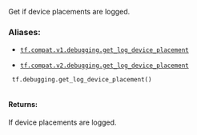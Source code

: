 Get if device placements are logged.



### Aliases:

- [ `tf.compat.v1.debugging.get_log_device_placement` ](/api_docs/python/tf/debugging/get_log_device_placement)

- [ `tf.compat.v2.debugging.get_log_device_placement` ](/api_docs/python/tf/debugging/get_log_device_placement)



```
 tf.debugging.get_log_device_placement()
 
```



#### Returns:
If device placements are logged.

